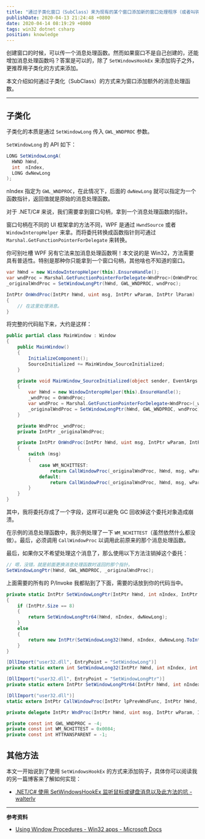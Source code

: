 ```yaml
---
title: "通过子类化窗口（SubClass）来为现有的某个窗口添加新的窗口处理程序（或者叫钩子，Hook）"
publishDate: 2020-04-13 21:24:48 +0800
date: 2020-04-14 08:19:29 +0800
tags: win32 dotnet csharp
position: knowledge
---
```


创建窗口的时候，可以传一个消息处理函数。然而如果窗口不是自己创建的，还能增加消息处理函数吗？答案是可以的，除了 `SetWindowsHookEx` 来添加钩子之外，更推荐用子类化的方式来添加。

本文介绍如何通过子类化（SubClass）的方式来为窗口添加额外的消息处理函数。

---

<div id="toc"></div>

## 子类化

子类化的本质是通过 `SetWindowLong` 传入 `GWL_WNDPROC` 参数。

`SetWindowLong` 的 API 如下：

```csharp
LONG SetWindowLongA(
  HWND hWnd,
  int  nIndex,
  LONG dwNewLong
);
```

nIndex 指定为 `GWL_WNDPROC`，在此情况下，后面的 `dwNewLong` 就可以指定为一个函数指针，返回值就是原始的消息处理函数。

对于 .NET/C# 来说，我们需要拿到窗口句柄，拿到一个消息处理函数的指针。

窗口句柄在不同的 UI 框架拿的方法不同，WPF 是通过 `HwndSource` 或者 `WindowInteropHelper` 来拿。而将委托转换成函数指针则可通过 `Marshal.GetFunctionPointerForDelegate` 来转换。

你可别吐槽 WPF 另有它法来加消息处理函数啊！本文说的是 Win32，方法需要具有普适性。特别是那种你只能拿到一个窗口句柄，其他啥也不知道的窗口。

```csharp
var hWnd = new WindowInteropHelper(this).EnsureHandle();
var wndProc = Marshal.GetFunctionPointerForDelegate<WndProc>(OnWndProc);
_originalWndProc = SetWindowLongPtr(hWnd, GWL_WNDPROC, wndProc);

IntPtr OnWndProc(IntPtr hWnd, uint msg, IntPtr wParam, IntPtr lParam)
{
    // 在这里处理消息。
}
```

将完整的代码贴下来，大约是这样：

```csharp
public partial class MainWindow : Window
{
    public MainWindow()
    {
        InitializeComponent();
        SourceInitialized += MainWindow_SourceInitialized;
    }

    private void MainWindow_SourceInitialized(object sender, EventArgs e)
    {
        var hWnd = new WindowInteropHelper(this).EnsureHandle();
        _wndProc = OnWndProc;
        var wndProc = Marshal.GetFunctionPointerForDelegate<WndProc>(_wndProc);
        _originalWndProc = SetWindowLongPtr(hWnd, GWL_WNDPROC, wndProc);
    }

    private WndProc _wndProc;
    private IntPtr _originalWndProc;

    private IntPtr OnWndProc(IntPtr hWnd, uint msg, IntPtr wParam, IntPtr lParam)
    {
        switch (msg)
        {
            case WM_NCHITTEST:
                return CallWindowProc(_originalWndProc, hWnd, msg, wParam, lParam);
            default:
                return CallWindowProc(_originalWndProc, hWnd, msg, wParam, lParam);
        }
    }
}
```

其中，我将委托存成了一个字段，这样可以避免 GC 回收掉这个委托对象造成崩溃。

在示例的消息处理函数中，我示例处理了一下 `WM_NCHITTEST`（虽然依然什么都没做）。最后，必须调用 `CallWindowProc` 以调用此前原来的那个消息处理函数。

最后，如果你又不希望处理这个消息了，那么使用以下方法注销掉这个委托：

```csharp
// 嗯，没错，就是前面更换消息处理函数时返回的那个指针。
SetWindowLongPtr(hWnd, GWL_WNDPROC, _originalWndProc);
```

上面需要的所有的 P/Invoke 我都贴到了下面，需要的话放到你的代码当中。

```csharp
private static IntPtr SetWindowLongPtr(IntPtr hWnd, int nIndex, IntPtr dwNewLong)
{
    if (IntPtr.Size == 8)
    {
        return SetWindowLongPtr64(hWnd, nIndex, dwNewLong);
    }
    else
    {
        return new IntPtr(SetWindowLong32(hWnd, nIndex, dwNewLong.ToInt32()));
    }
}

[DllImport("user32.dll", EntryPoint = "SetWindowLong")]
private static extern int SetWindowLong32(IntPtr hWnd, int nIndex, int dwNewLong);

[DllImport("user32.dll", EntryPoint = "SetWindowLongPtr")]
private static extern IntPtr SetWindowLongPtr64(IntPtr hWnd, int nIndex, IntPtr dwNewLong);

[DllImport("user32.dll")]
static extern IntPtr CallWindowProc(IntPtr lpPrevWndFunc, IntPtr hWnd, uint Msg, IntPtr wParam, IntPtr lParam);

private delegate IntPtr WndProc(IntPtr hWnd, uint msg, IntPtr wParam, IntPtr lParam);

private const int GWL_WNDPROC = -4;
private const int WM_NCHITTEST = 0x0084;
private const int HTTRANSPARENT = -1;
```

## 其他方法

本文一开始说到了使用 `SetWindowsHookEx` 的方式来添加钩子，具体你可以阅读我的另一篇博客来了解如何实现：

- [.NET/C# 使用 SetWindowsHookEx 监听鼠标或键盘消息以及此方法的坑 - walterlv](/post/add-global-windows-hook-in-dotnet.html)

---

**参考资料**

- [Using Window Procedures - Win32 apps - Microsoft Docs](https://docs.microsoft.com/zh-cn/windows/win32/winmsg/using-window-procedures?redirectedfrom=MSDN#subclassing_window)
